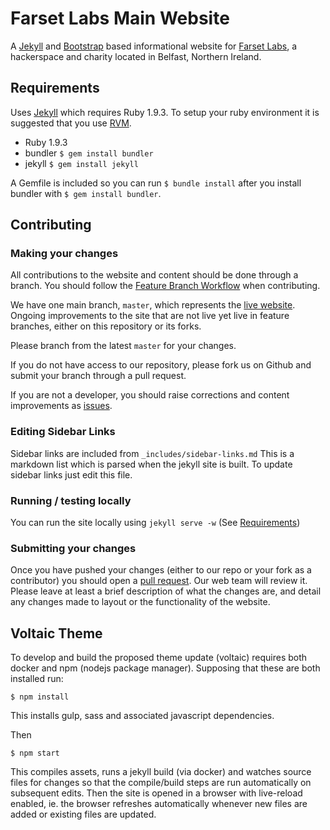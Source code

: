 # Farset Labs Main Website

A [Jekyll][jekyll] and [Bootstrap][bootstrap] based informational website for
[Farset Labs][farsetlabs], a hackerspace and charity located in Belfast,
Northern Ireland.

## Requirements

Uses [Jekyll][jekyll] which requires Ruby 1.9.3. To setup your ruby
environment it is suggested that you use [RVM][rvm].

- Ruby 1.9.3
- bundler `$ gem install bundler`
- jekyll `$ gem install jekyll`

A Gemfile is included so you can run `$ bundle install` after you install
bundler with `$ gem install bundler`.

## Contributing

### Making your changes

All contributions to the website and content should be done through a branch.
You should follow the [Feature Branch Workflow][feature-branch-workflow] when
contributing.

We have one main branch, `master`, which represents the
[live website][farsetlabs]. Ongoing improvements to the site that are not live
yet live in feature branches, either on this repository or its forks.

Please branch from the latest `master` for your changes.

If you do not have access to our repository, please fork us on Github and
submit your branch through a pull request.

If you are not a developer, you should raise corrections and content
improvements as [issues].

### Editing Sidebar Links

Sidebar links are included from `_includes/sidebar-links.md` This is a
markdown list which is parsed when the jekyll site is built. To update sidebar
links just edit this file.

### Running / testing locally

You can run the site locally using `jekyll serve -w` (See
[Requirements](#requirements))

### Submitting your changes

Once you have pushed your changes (either to our repo or your fork as a
contributor) you should open a [pull request]. Our web team will review it.
Please leave at least a brief description of what the changes are, and detail
any changes made to layout or the functionality of the website.


## Voltaic Theme

To develop and build the proposed theme update (voltaic) requires both docker
and npm (nodejs package manager). Supposing that these are both installed run:

    $ npm install

This installs gulp, sass and associated javascript dependencies.

Then

    $ npm start

This compiles assets, runs a jekyll build (via docker) and watches source files
for changes so that the compile/build steps are run automatically on subsequent
edits. Then the site is opened in a browser with live-reload enabled, ie. the
browser refreshes automatically whenever new files are added or existing files
are updated.

[bootstrap]: http://getbootstrap.com/
[farsetlabs]: https://farsetlabs.org.uk/
[feature-branch-workflow]: https://www.atlassian.com/git/tutorials/comparing-workflows/feature-branch-workflow
[jekyll]: http://jekyllrb.com/
[rvm]: https://rvm.io/

[issues]: https://github.com/FarsetLabs/farsetlabs.github.io/issues
[pull request]: https://github.com/FarsetLabs/farsetlabs.github.io/pulls
